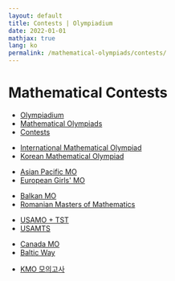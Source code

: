 ```yaml
---
layout: default
title: Contests | Olympiadium
date: 2022-01-01
mathjax: true
lang: ko
permalink: /mathematical-olympiads/contests/
---
```

<h1>Mathematical Contests</h1>
<ul class="breadcrumb">
	<li><a href="{{ site.baseurl }}/">Olympiadium</a></li> 
	<li><a href="{{ site.baseurl }}/mathematical-olympiads/">Mathematical Olympiads</a></li> 
	<li><a href="{{ site.baseurl }}/mathematical-olympiads/contests/">Contests</a></li>
</ul>

<ul class="actions fit big">
<li><a href="{{ page.url }}international-mathematical-olympiad" class="button fit big center"> International Mathematical Olympiad </a></li>
<li><a href="{{ page.url }}korean-mathematical-olympiad" class="button fit big center"> Korean Mathematical Olympiad </a></li>
</ul>

<ul class="actions fit big">
<li><a href="{{ page.url }}asian-pacific-mathematical-olympiad" class="button fit big center"> Asian Pacific MO </a></li>
<li><a href="{{ page.url }}european-girls'-mathematical-olympiad" class="button fit big center"> European Girls' MO </a></li>
</ul>

<ul class="actions fit big">
<li><a href="{{ page.url }}balkan-mathematical-olympiad" class="button fit big center"> Balkan MO </a></li>
<li><a href="{{ page.url }}romanian-masters-of-mathematics" class="button fit big center"> Romanian Masters of Mathematics </a></li>
</ul>

<ul class="actions fit big">
<li><a href="{{ page.url }}usa-mathematical-olympiad" class="button fit big center"> USAMO + TST </a></li>
<li><a href="{{ page.url }}usamts" class="button fit big center"> USAMTS </a></li>
</ul>

<ul class="actions fit big">
<li><a href="{{ page.url }}canada-mathematical-olympiad" class="button fit big center"> Canada MO </a></li>
<li><a href="{{ page.url }}baltic-way" class="button fit big center"> Baltic Way </a></li>
</ul>

<ul class="actions fit big">
<li><a href="{{ page.url }}kmo-mock" class="button fit big center"> KMO 모의고사 </a></li>
